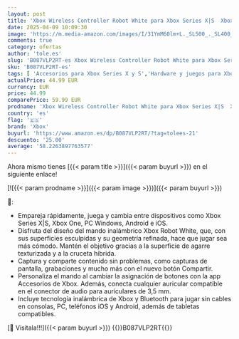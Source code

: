 ```yaml
---
layout: post
title: 'Xbox Wireless Controller Robot White para Xbox Series X|S  Xbox One  Windows 10/11  iOS y Android'
date: 2025-04-09 10:09:30
image: 'https://m.media-amazon.com/images/I/31YmM60lm+L._SL500_._SL400_.jpg'
comments: true
category: ofertas
author: 'tole.es'
slug: 'B087VLP2RT-es Xbox Wireless Controller Robot White para Xbox Series X|S...'
sku: 'B087VLP2RT-es'
tags: [ 'Accesorios para Xbox Series X y S','Hardware y juegos para Xbox Series X y S','Mandos y controles para Xbox Series X y S','Videojuegos','android','xbox','🇪🇸', ]
actualPrice: 44.99 EUR
currency: EUR
price: 44.99
comparePrice: 59.99 EUR
prodname: 'Xbox Wireless Controller Robot White para Xbox Series X|S  Xbox One  Windows 10/11  iOS y Android'
country: 'es'
flag: '🇪🇸'
brand: 'Xbox'
buyurl: 'https://www.amazon.es/dp/B087VLP2RT/?tag=tolees-21'
descuento: '25.00'
average: '58.2263897763577'
---
```


Ahora mismo tienes [{{< param title >}}]({{< param buyurl >}}) en el siguiente enlace!

[![{{< param prodname >}}]({{< param image >}})]({{< param buyurl >}})

🔎:

- Empareja rápidamente, juega y cambia entre dispositivos como Xbox Series X|S, Xbox One, PC Windows, Android e iOS.
- Disfruta del diseño del mando inalámbrico Xbox Robot White, que, con sus superficies esculpidas y su geometría refinada, hace que jugar sea más cómodo. Mantén el objetivo gracias a la superficie de agarre texturizada y a la cruceta híbrida.
- Captura y comparte contenido sin problemas, como capturas de pantalla, grabaciones y mucho más con el nuevo botón Compartir.
- Personaliza el mando al cambiar la asignación de botones con la app Accesorios de Xbox. Además, conecta cualquier auricular compatible en el conector de audio para auriculares de 3,5 mm.
- Incluye tecnología inalámbrica de Xbox y Bluetooth para jugar sin cables en consolas, PC, teléfonos iOS y Android, además de tabletas compatibles.

[🛒 Visítala!!!]({{< param buyurl >}})
{{<world>}}B087VLP2RT{{</world>}}
